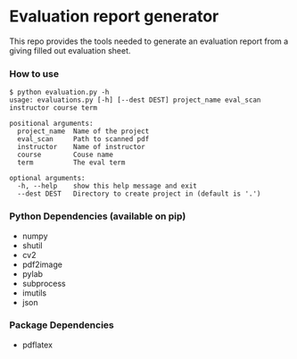 
# Evaluation report generator
This repo provides the tools needed to generate an evaluation report from
a giving filled out evaluation sheet.

### How to use
```
$ python evaluation.py -h
usage: evaluations.py [-h] [--dest DEST] project_name eval_scan instructor course term

positional arguments:
  project_name  Name of the project
  eval_scan     Path to scanned pdf
  instructor    Name of instructor
  course        Couse name
  term          The eval term

optional arguments:
  -h, --help    show this help message and exit
  --dest DEST   Directory to create project in (default is '.')
```

### Python Dependencies (available on pip)
- numpy
- shutil
- cv2
- pdf2image 
- pylab
- subprocess
- imutils 
- json

### Package Dependencies
- pdflatex

